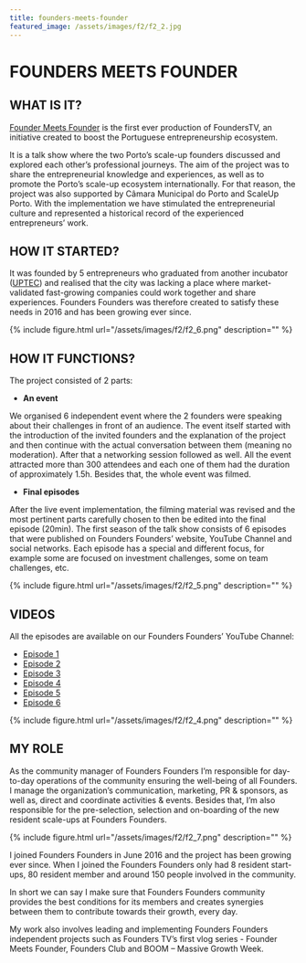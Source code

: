 ```yaml
---
title: founders-meets-founder
featured_image: /assets/images/f2/f2_2.jpg
---
```

# FOUNDERS MEETS FOUNDER

## WHAT IS IT?

[Founder Meets Founder](http://founders-founders.com/founderstv) is the first ever production of FoundersTV, an initiative created to boost the Portuguese entrepreneurship ecosystem.

It is a talk show where the two Porto’s scale-up founders discussed and explored each other’s professional journeys. The aim of the project was to share the entrepreneurial knowledge and experiences, as well as to promote the Porto’s scale-up ecosystem internationally. For that reason, the project was also supported by Câmara Municipal do Porto and ScaleUp Porto. With the implementation we have stimulated the entrepreneurial culture and represented a historical record of the experienced entrepreneurs’ work.

## HOW IT STARTED?

It was founded by 5 entrepreneurs who graduated from another incubator ([UPTEC](https://uptec.up.pt/)) and realised that the city was lacking a place where market-validated fast-growing companies could work together and share experiences. Founders Founders was therefore created to satisfy these needs in 2016 and has been growing ever since.

{% include figure.html url="/assets/images/f2/f2_6.png" description="" %}

## HOW IT FUNCTIONS?

The project consisted of 2 parts:

- **An event**

We organised 6 independent event where the 2 founders were speaking about their challenges in front of an audience. The event itself started with the introduction of the invited founders and the explanation of the project and then continue with the actual conversation between them (meaning no moderation). After that a networking session followed as well. All the event attracted more than 300 attendees and each one of them had the duration of approximately 1.5h. Besides that, the whole event was filmed.

- **Final episodes**

After the live event implementation, the filming material was revised and the most pertinent parts carefully chosen to then be edited into the final episode (20min). The first season of the talk show consists of 6 episodes that were published on Founders Founders’ website, YouTube Channel and social networks. Each episode has a special and different focus, for example some are focused on investment challenges, some on team challenges, etc.

{% include figure.html url="/assets/images/f2/f2_5.png" description="" %}

## VIDEOS

All the episodes are available on our Founders Founders’ YouTube Channel:

- [Episode 1](https://www.youtube.com/watch?v=X-PbUSoq2v8)
- [Episode 2](https://www.youtube.com/watch?v=-r1UsHQdJQQ)
- [Episode 3](https://www.youtube.com/watch?v=l4qe3c0H2F0)
- [Episode 4](https://www.youtube.com/watch?v=fb6O3fdigrM)
- [Episode 5](https://www.youtube.com/watch?v=SJEgfktPAhw)
- [Episode 6](https://www.youtube.com/watch?v=qY-Vvsp-DC8)

{% include figure.html url="/assets/images/f2/f2_4.png" description="" %}

## MY ROLE

As the community manager of Founders Founders I’m responsible for day-to-day operations of the community ensuring the well-being of all Founders. I manage the organization’s communication, marketing, PR & sponsors, as well as, direct and coordinate activities & events. Besides that, I’m also responsible for the pre-selection, selection and on-boarding of the new resident scale-ups at Founders Founders.

{% include figure.html url="/assets/images/f2/f2_7.png" description="" %}

I joined Founders Founders in June 2016 and the project has been growing ever since. When I joined the Founders Founders only had 8 resident start-ups, 80 resident member and around 150 people involved in the community.

In short we can say I make sure that Founders Founders community provides the best conditions for its members and creates synergies between them to contribute towards their growth, every day.

My work also involves leading and implementing Founders Founders independent projects such as Founders TV’s first vlog series  - Founder Meets Founder, Founders Club and BOOM – Massive Growth Week.